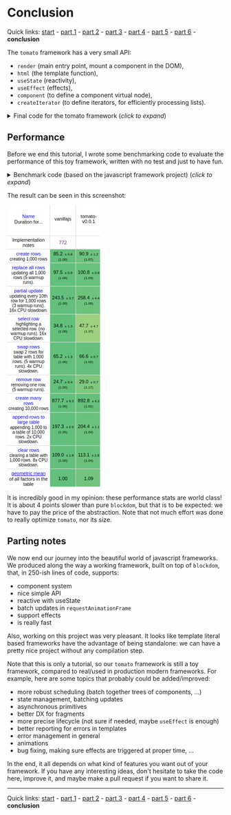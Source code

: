 # Conclusion

Quick links: [start](readme.md) - [part 1](part1.md) - [part 2](part2.md) - [part 3](part3.md) - [part 4](part4.md) - [part 5](part5.md) - [part 6](part6.md) - **conclusion**

The `tomato` framework has a very small API:

- `render` (main entry point, mount a component in the DOM),
- `html` (the template function),
- `useState` (reactivity),
- `useEffect` (effects),
- `component` (to define a component virtual node),
- `createIterator` (to define iterators, for efficiently processing lists).

<details>
  <summary>Final code for the tomato framework (<i>click to expand</i>)</summary>
  <!-- have to be followed by an empty line! -->

```js
// Component
let currentVNode = null;

class VComponent {
  constructor(C, props) {
    this.C = C;
    this.instance = null;
    this.props = props;
    this.isDestroyed = false;
    this.isParent = false;
    this.effects = [];
  }

  mount(parent, afterNode) {
    currentVNode = this;
    this.instance = this.C();
    this.node = this.instance(this.props);
    this.node.mount(parent, afterNode);
    this.isParent = currentVNode !== this;
  }

  moveBefore(other, afterNode) {
    this.node.moveBefore(other ? other.node : null, afterNode);
  }

  patch() {
    if (!this.isDestroyed) {
      let current = currentVNode;
      let dirtyEffects = this.effects.filter((e) => e.checkDirty());
      this.node.patch(this.instance(this.props), this.isParent);
      for (let effect of dirtyEffects) {
        effect.perform();
      }
      this.isParent = this.isParent || current === currentVNode;
    }
  }

  beforeRemove() {
    for (let effect of this.effects) {
      effect.cleanup();
    }
    this.node.beforeRemove();
    this.isDestroyed = true;
  }

  remove() {
    this.node.remove();
  }

  firstNode() {
    return this.node.firstNode();
  }
}

function component(C, props) {
  return new VComponent(C, props);
}

// render function

function render(Comp, target) {
  let vnode = new VComponent(Comp);
  vnode.mount(target);
}

// html tagged template

let cache = new WeakMap();

function html(strings, ...args) {
  let template = cache.get(strings);
  if (!template) {
    template = compileTemplate(strings, args);
    cache.set(strings, template);
  }
  return template(args);
}

// template compiler

function compileTemplate(strings, args) {
  let dataIdx = [];
  let childrenIdx = [];
  let blockDescription = strings
    .map((str, index) => {
      let arg = args[index];
      if (arg !== undefined) {
        if (str.endsWith("=")) {
          // either a handler, a ref or an attribute
          let i = dataIdx.push(index) - 1;
          let match = str.match(/\b(\w+)=$/);
          let prefix = str.slice(0, -match[0].length);
          if (match[1].startsWith("on")) {
            let event = match[1].slice(2).toLowerCase();
            return `${prefix}block-handler-${i}="${event}"`;
          } else if (match[1] === "ref") {
            return `${prefix}block-ref="${i}"`;
          } else {
            return `${prefix}block-attribute-${i}="${match[1]}"`;
          }
        }
        if (typeof arg === "object" || arg === null) {
          let i = childrenIdx.push(index) - 1;
          return str + `<block-child-${i}/>`;
        } else {
          let i = dataIdx.push(index) - 1;
          return str + `<block-text-${i}/>`;
        }
      }
      return str;
    })
    .join("");
  let block = createBlock(blockDescription);
  return function template(args) {
    let data = dataIdx.map((i) => args[i]);
    let children = childrenIdx.map((i) => args[i]);
    return block(data, children);
  };
}

// scheduler

let pendingRenderings = new Set();

function scheduleRendering(fn) {
  if (!pendingRenderings.size) {
    requestAnimationFrame(() => {
      for (let vnode of pendingRenderings) {
        vnode.patch();
      }
      pendingRenderings.clear();
    });
  }
  pendingRenderings.add(fn);
}

// reactivity

function useState(value) {
  let vnode = currentVNode;

  let state = () => value;
  let setState = (newValue) => {
    value = newValue;
    scheduleRendering(vnode);
  };
  return [state, setState];
}

// effects management

const NO_OP = () => {};

class Effect {
  constructor(effect, depsFn = NO_OP) {
    this.fn = effect;
    this.depsFn = depsFn;
    this.deps = this.depsFn() || [];
    this.perform();
  }
  checkDirty() {
    let deps = this.deps;
    let newDeps = this.depsFn() || [];
    const isDirty = newDeps.some((val, i) => val !== deps[i]);
    if (isDirty) {
      this.deps = newDeps;
      this.cleanup();
    }
    return isDirty;
  }
  perform() {
    this.cleanup = this.fn() || NO_OP;
  }
}

function useEffect(effect, depsFn) {
  currentVNode.effects.push(new Effect(effect, depsFn));
}

// iterators

function createIterator(key, elemFn, depsFn) {
  if (!depsFn) {
    return function iterate(elems) {
      return list(
        elems.map((elem) => {
          let node = elemFn(elem);
          node.key = elem[key];
          return node;
        })
      );
    };
  }
  let cache = {};

  return function iterate(elems) {
    let nextCache = {};
    let result = list(
      elems.map((elem) => {
        let cacheKey = elem[key];
        let deps = depsFn(elem);
        let cachedElem = cache[cacheKey];
        if (cachedElem) {
          let cacheDeps = cachedElem.memo;
          let isSame = true;
          for (let i = 0, l = cacheDeps.length; i < l; i++) {
            if (deps[i] !== cacheDeps[i]) {
              isSame = false;
              break;
            }
          }
          if (isSame) {
            nextCache[cacheKey] = cachedElem;
            return cachedElem;
          }
        }
        let node = elemFn(elem);
        node.key = cacheKey;
        node.memo = deps;
        nextCache[cacheKey] = node;
        return node;
      })
    );
    cache = nextCache;
    return result;
  };
}

```

</details>

## Performance

Before we end this tutorial, I wrote some benchmarking code to evaluate the
performance of this toy framework, written with no test and just to have fun.

<details>
  <summary>Benchmark code (based on the javascript framework project) (<i>click to expand</i>)</summary>

```js
// -----------------------------------------------------------------------------
// data stuff
// -----------------------------------------------------------------------------

let idCounter = 1;
const adjectives = [
    "pretty",
    "large",
    "big",
    "small",
    "tall",
    "short",
    "long",
    "handsome",
    "plain",
    "quaint",
    "clean",
    "elegant",
    "easy",
    "angry",
    "crazy",
    "helpful",
    "mushy",
    "odd",
    "unsightly",
    "adorable",
    "important",
    "inexpensive",
    "cheap",
    "expensive",
    "fancy",
  ],
  colours = [
    "red",
    "yellow",
    "blue",
    "green",
    "pink",
    "brown",
    "purple",
    "brown",
    "white",
    "black",
    "orange",
  ],
  nouns = [
    "table",
    "chair",
    "house",
    "bbq",
    "desk",
    "car",
    "pony",
    "cookie",
    "sandwich",
    "burger",
    "pizza",
    "mouse",
    "keyboard",
  ];

function _random(max) {
  return Math.round(Math.random() * 1000) % max;
}

function buildData(count) {
  let data = new Array(count);
  for (let i = 0; i < count; i++) {
    const label = `${adjectives[_random(adjectives.length)]} ${colours[_random(colours.length)]} ${
      nouns[_random(nouns.length)]
    }`;
    data[i] = {
      id: idCounter++,
      label,
    };
  }
  return data;
}

// -----------------------------------------------------------------------------
// Row pure component
// -----------------------------------------------------------------------------

function Row(row, isSelected, selectRow, removeRow) {
  return html` <tr class=${isSelected ? "danger" : ""}>
    <td class="col-md-1">${row.id}</td>
    <td class="col-md-4">
      <a onClick=${() => selectRow(row.id)}>${row.label}</a>
    </td>
    <td class="col-md-1">
      <a onClick=${() => removeRow(row.id)}>
        <span class="glyphicon glyphicon-remove" aria-hidden="true" />
      </a>
    </td>
    <td class="col-md-6" />
  </tr>`;
}

// -----------------------------------------------------------------------------
// Main component
// -----------------------------------------------------------------------------

function Main() {
  let [rows, setRows] = useState([]);
  let [selectedRowId, setSelectedRowId] = useState(null);

  const run = () => {
    setRows(buildData(1000));
    setSelectedRowId(null);
  };
  const runLots = () => {
    setRows(buildData(10000));
    setSelectedRowId(null);
  };
  const add = () => setRows(rows().concat(buildData(1000)));
  const update = () => {
    let rowList = rows();
    let index = 0,
      len = rowList.length;
    while (index < len) {
      rowList[index].label = rowList[index].label + " !!!";
      index += 10;
    }
    setRows(rowList);
  };
  const clear = () => {
    setRows([]);
    setSelectedRowId(null);
  };
  const swapRows = () => {
    let rowList = rows();
    if (rowList.length > 998) {
      let tmp = rowList[1];
      rowList[1] = rowList[998];
      rowList[998] = tmp;
    }
    setRows(rowList);
  };

  let selectRow = (rowId) => setSelectedRowId(rowId);
  let removeRow = (rowId) => {
    const rowList = rows();
    const index = rowList.findIndex((row) => row.id === rowId);
    rowList.splice(index, 1);
    setRows(rowList);
  };

  let iterator = createIterator(
    "id",
    (row) => Row(row, row.id === selectedRowId(), selectRow, removeRow),
    (row) => [row.id === selectedRowId(), row.label]
  );

  return () => html` <div class="container">
    <div class="jumbotron">
      <div class="row">
        <div class="col-md-6">
          <h1>blockdom test keyed</h1>
        </div>
        <div class="col-md-6">
          <div class="row">
            <div class="col-sm-6 smallpad">
              <button type="button" class="btn btn-primary btn-block" id="run" onClick=${run}>
                Create 1,000 rows
              </button>
            </div>
            <div class="col-sm-6 smallpad">
              <button
                type="button"
                class="btn btn-primary btn-block"
                id="runlots"
                onClick=${runLots}
              >
                Create 10,000 rows
              </button>
            </div>
            <div class="col-sm-6 smallpad">
              <button type="button" class="btn btn-primary btn-block" id="add" onClick=${add}>
                Append 1,000 rows
              </button>
            </div>
            <div class="col-sm-6 smallpad">
              <button type="button" class="btn btn-primary btn-block" id="update" onClick=${update}>
                Update every 10th row
              </button>
            </div>
            <div class="col-sm-6 smallpad">
              <button type="button" class="btn btn-primary btn-block" id="clear" onClick=${clear}>
                Clear
              </button>
            </div>
            <div class="col-sm-6 smallpad">
              <button
                type="button"
                class="btn btn-primary btn-block"
                id="swaprows"
                onClick=${swapRows}
              >
                Swap Rows
              </button>
            </div>
          </div>
        </div>
      </div>
    </div>
    <table class="table table-hover table-striped test-data">
      <tbody>
        ${iterator(rows())}
      </tbody>
    </table>
    <span class="preloadicon glyphicon glyphicon-remove" aria-hidden="true" />
  </div>`;
}

render(Main, document.body);
```

</details>

The result can be seen in this screenshot:

![Benchmark](tomato_benchmark.png "Benchmark")

It is incredibly good in my opinion: these performance stats are world class!
It is about 4 points slower than pure `blockdom`, but that is to be expected:
we have to pay the price of the abstraction. Note that not much effort was done
to really optimize `tomato`, nor its size.

## Parting notes

We now end our journey into the beautiful world of javascript frameworks. We
produced along the way a working framework, built on top of `blockdom`, that,
in 250-ish lines of code, supports:

- component system
- nice simple API
- reactive with useState
- batch updates in `requestAnimationFrame`
- support effects
- is really fast

Also, working on this project was very pleasant. It looks like template literal
based frameworks have the advantage of being standalone: we can have a pretty
nice project without any compilation step.

Note that this is only a tutorial, so our `tomato` framework is still a toy
framework, compared to real/used in production modern frameworks. For example,
here are some topics that probably could be added/improved:

- more robust scheduling (batch together trees of components, ...)
- state management, batching updates
- asynchronous primitives
- better DX for fragments
- more precise lifecycle (not sure if needed, maybe `useEffect` is enough)
- better reporting for errors in templates
- error management in general
- animations
- bug fixing, making sure effects are triggered at proper time, ...

In the end, it all depends on what kind of features you want out of your framework.
If you have any interesting ideas, don't hesitate to take the code here, improve
it, and maybe make a pull request if you want to share it.

---

Quick links: [start](readme.md) - [part 1](part1.md) - [part 2](part2.md) - [part 3](part3.md) - [part 4](part4.md) - [part 5](part5.md) - [part 6](part6.md) - **conclusion**
